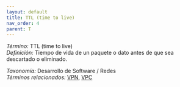 ```yaml
---
layout: default
title: TTL (time to live)
nav_order: 4
parent: T
---
```


*Término:* TTL (time to live)  
*Definición:* Tiempo de vida de un paquete o dato antes de que sea descartado o eliminado.

*Taxonomía:* Desarrollo de Software / Redes  
*Términos relacionados:* [VPN](https://maleniski.github.io/diccionario-angl-tec-mx/docs/alfabeticamente/V/vpn/), [VPC](https://maleniski.github.io/diccionario-angl-tec-mx/docs/alfabeticamente/V/vpc/)
